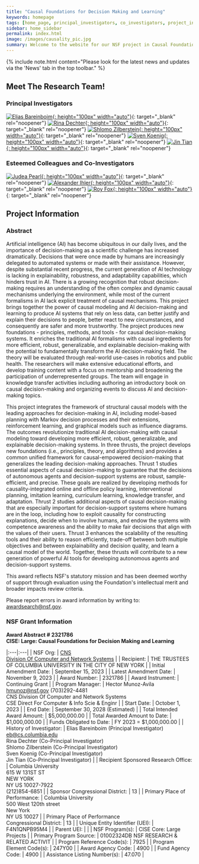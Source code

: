 ```yaml
---
title: "Causal Foundations for Decision Making and Learning"
keywords: homepage
tags: [home_page, principal_investigators, co_investigators, project_information, nsf_grant_information]
sidebar: home_sidebar
permalink: index.html
image: /images/causality_pic.jpg
summary: Welcome to the website for our NSF project in Causal Foundations for Decision Making and Learning.  Here you can find information and resources including research directions, progress reports, and related works.
---
```


{% include note.html content="Please look for the latest news and updates via the 'News' tab in the top toolbar." %}

## Meet The Research Team!

### Principal Investigators
[![Elias Bareinboim](images/elias_pic.png "Elias Bareinboim"){: height="100px" width="auto"}](https://causalai.net/){: target="_blank" rel="noopener"}
[![Rina Dechter](images/rina_pic.png "Rina Dechter"){: height="100px" width="auto"}](https://ics.uci.edu/~dechter/index.html){: target="_blank" rel="noopener"}
[![Shlomo Zilberstein](images/shlomo_pic.png "Shlomo Zilberstein"){: height="100px" width="auto"}](https://groups.cs.umass.edu/shlomo/){: target="_blank" rel="noopener"}
[![Sven Koenig](images/sven_pic.png "Sven Koenig"){: height="100px" width="auto"}](http://idm-lab.org/){: target="_blank" rel="noopener"}
[![Jin Tian](images/jin_pic.png "Jin Tian"){: height="100px" width="auto"}](https://faculty.sites.iastate.edu/jtian/){: target="_blank" rel="noopener"}

### Esteemed Colleagues and Co-Investigators
[![Judea Pearl](images/judea_pic.png "Judea Pearl"){: height="100px" width="auto"}](https://bayes.cs.ucla.edu/jp_home.html){: target="_blank" rel="noopener"}
[![Alexander Ihler](images/alex_pic.png "Alexander Ihler"){: height="100px" width="auto"}](https://ics.uci.edu/~ihler/index.html){: target="_blank" rel="noopener"}
[![Roy Fox](images/roy_pic.png "Roy Fox"){: height="100px" width="auto"}](https://royf.org/){: target="_blank" rel="noopener"}

## Project Information

### Abstract

Artificial intelligence (AI) has become ubiquitous in our daily lives, and the importance of decision-making as a scientific challenge has increased dramatically. Decisions that were once made by humans are increasingly delegated to automated systems or made with their assistance. However, despite substantial recent progress, the current generation of AI technology is lacking in explainability, robustness, and adaptability capabilities, which hinders trust in AI. There is a growing recognition that robust decision-making requires an understanding of the often complex and dynamic causal mechanisms underlying the environment, while most of the current formalisms in AI lack explicit treatment of causal mechanisms. This project brings together the power of causal modeling and AI decision-making and learning to produce AI systems that rely on less data, can better justify and explain their decisions to people, better react to new circumstances, and consequently are safer and more trustworthy. The project produces new foundations - principles, methods, and tools - for causal decision-making systems. It enriches the traditional AI formalisms with causal ingredients for more efficient, robust, generalizable, and explainable decision-making with the potential to fundamentally transform the AI decision-making field. The theory will be evaluated through real-world use-cases in robotics and public health. The researchers will make extensive educational efforts, and develop training content with a focus on mentorship and broadening the participation of underrepresented groups. The team will engage in knowledge transfer activities including authoring an introductory book on causal decision-making and organizing events to discuss AI and decision-making topics.

This project integrates the framework of structural causal models with the leading approaches for decision-making in AI, including model-based planning with Markov decision processes and their extensions, reinforcement learning, and graphical models such as influence diagrams. The outcomes revolutionize traditional AI decision-making with causal modeling toward developing more efficient, robust, generalizable, and explainable decision-making systems. In three thrusts, the project develops new foundations (i.e., principles, theory, and algorithms) and provides a common unified framework for causal-empowered decision-making that generalizes the leading decision-making approaches. Thrust 1 studies essential aspects of causal decision-making to guarantee that the decisions of autonomous agents and decision-support systems are robust, sample-efficient, and precise. These goals are realized by developing methods for causality-integrated online and offline policy learning, interventional planning, imitation learning, curriculum learning, knowledge transfer, and adaptation. Thrust 2 studies additional aspects of causal decision-making that are especially important for decision-support systems where humans are in the loop, including how to exploit causality for constructing explanations, decide when to involve humans, and endow the systems with competence awareness and the ability to make fair decisions that align with the values of their users. Thrust 3 enhances the scalability of the resulting tools and their ability to reason efficiently, trade-off between both multiple objectives and between explainability and decision quality, and learn a causal model of the world. Together, these thrusts will contribute to a new generation of powerful AI tools for developing autonomous agents and decision-support systems.

This award reflects NSF's statutory mission and has been deemed worthy of support through evaluation using the Foundation's intellectual merit and broader impacts review criteria.

Please report errors in award information by writing to: awardsearch@nsf.gov.

### NSF Grant Information

**Award Abstract # 2321786** <br> **CISE: Large: Causal Foundations for Decision Making and Learning**

|:---|:---|
| NSF Org: | [CNS](http://www.nsf.gov/div/index.jsp?div=CNS) <br> [Division Of Computer and Network Systems](http://www.nsf.gov/div/index.jsp?div=CNS) |
| Recipient: | THE TRUSTEES OF COLUMBIA UNIVERSITY IN THE CITY OF NEW YORK |
| Initial Amendment Date: | September 15, 2023 |
| Latest Amendment Date: | November 9, 2023 |
| Award Number: | 2321786 |
| Award Instrument: | Continuing Grant |
| Program Manager: | Hector Munoz-Avila <br> hmunoz@nsf.gov  (703)292-4481 <br> CNS  Division Of Computer and Network Systems <br> CSE  Direct For Computer & Info Scie & Enginr |
| Start Date: | October 1, 2023 |
| End Date: | September 30, 2028 (Estimated) |
| Total Intended Award Amount: | $5,000,000.00 |
| Total Awarded Amount to Date: | $1,000,000.00 |
| Funds Obligated to Date: | FY 2023 = $1,000,000.00 |
| History of Investigator: |  Elias Bareinboim (Principal Investigator) <br> eb@cs.columbia.edu <br> Rina Dechter (Co-Principal Investigator) <br> Shlomo Zilberstein (Co-Principal Investigator) <br> Sven Koenig (Co-Principal Investigator) <br> Jin Tian (Co-Principal Investigator) |
| Recipient Sponsored Research Office: | Columbia University <br> 615 W 131ST ST <br> NEW YORK <br> NY  US  10027-7922 <br> (212)854-6851 |
| Sponsor Congressional District: | 13 |
| Primary Place of Performance: | Columbia University <br> 500 West 120th street <br> New York <br> NY  US  10027 |
| Primary Place of Performance <br> Congressional District: | 13 |
| Unique Entity Identifier (UEI): | F4N1QNPB95M4 |
| Parent UEI: |  |
| NSF Program(s): | CISE Core: Large Projects |
| Primary Program Source: | 01002324DB NSF RESEARCH & RELATED ACTIVIT |
| Program Reference Code(s): | 7925 |
| Program Element Code(s): | 247Y00 |
| Award Agency Code: | 4900 |
| Fund Agency Code: | 4900 |
| Assistance Listing Number(s): | 47.070 |



